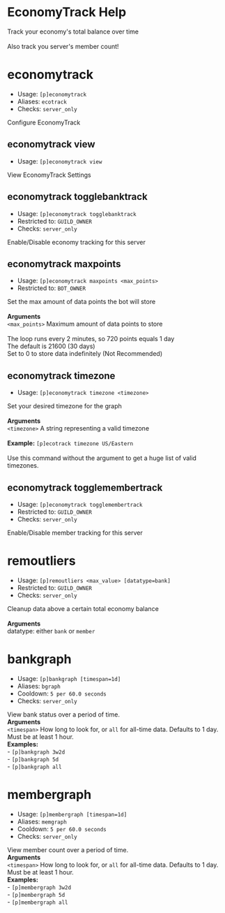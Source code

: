 # EconomyTrack Help

Track your economy's total balance over time<br/><br/>Also track you server's member count!

# economytrack
 - Usage: `[p]economytrack `
 - Aliases: `ecotrack`
 - Checks: `server_only`

Configure EconomyTrack

## economytrack view
 - Usage: `[p]economytrack view `

View EconomyTrack Settings

## economytrack togglebanktrack
 - Usage: `[p]economytrack togglebanktrack `
 - Restricted to: `GUILD_OWNER`
 - Checks: `server_only`

Enable/Disable economy tracking for this server

## economytrack maxpoints
 - Usage: `[p]economytrack maxpoints <max_points> `
 - Restricted to: `BOT_OWNER`

Set the max amount of data points the bot will store<br/><br/>**Arguments**<br/>`<max_points>` Maximum amount of data points to store<br/><br/>The loop runs every 2 minutes, so 720 points equals 1 day<br/>The default is 21600 (30 days)<br/>Set to 0 to store data indefinitely (Not Recommended)

## economytrack timezone
 - Usage: `[p]economytrack timezone <timezone> `

Set your desired timezone for the graph<br/><br/>**Arguments**<br/>`<timezone>` A string representing a valid timezone<br/><br/>**Example:** `[p]ecotrack timezone US/Eastern`<br/><br/>Use this command without the argument to get a huge list of valid timezones.

## economytrack togglemembertrack
 - Usage: `[p]economytrack togglemembertrack `
 - Restricted to: `GUILD_OWNER`
 - Checks: `server_only`

Enable/Disable member tracking for this server

# remoutliers
 - Usage: `[p]remoutliers <max_value> [datatype=bank] `
 - Restricted to: `GUILD_OWNER`
 - Checks: `server_only`

Cleanup data above a certain total economy balance<br/><br/>**Arguments**<br/>datatype: either `bank` or `member`

# bankgraph
 - Usage: `[p]bankgraph [timespan=1d] `
 - Aliases: `bgraph`
 - Cooldown: `5 per 60.0 seconds`
 - Checks: `server_only`

View bank status over a period of time.<br/>**Arguments**<br/>`<timespan>` How long to look for, or `all` for all-time data. Defaults to 1 day.<br/>Must be at least 1 hour.<br/>**Examples:**<br/>    - `[p]bankgraph 3w2d`<br/>    - `[p]bankgraph 5d`<br/>    - `[p]bankgraph all`

# membergraph
 - Usage: `[p]membergraph [timespan=1d] `
 - Aliases: `memgraph`
 - Cooldown: `5 per 60.0 seconds`
 - Checks: `server_only`

View member count over a period of time.<br/>**Arguments**<br/>`<timespan>` How long to look for, or `all` for all-time data. Defaults to 1 day.<br/>Must be at least 1 hour.<br/>**Examples:**<br/>    - `[p]membergraph 3w2d`<br/>    - `[p]membergraph 5d`<br/>    - `[p]membergraph all`


